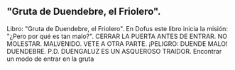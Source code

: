 ## "Gruta de Duendebre, el Friolero".
Libro: "Gruta de Duendebre, el Friolero".
En Dofus este libro inicia la misión: "¿Pero por qué es tan malo?".
CERRAR LA PUERTA ANTES DE ENTRAR.
NO MOLESTAR.
MALVENIDO.
VETE A OTRA PARTE.
¡PELIGRO: DUENDE MALO!
DUENDEBRE.
P.D. DUENGALUZ ES UN ASQUEROSO TRAIDOR.
Encontrar un modo de entrar en la gruta